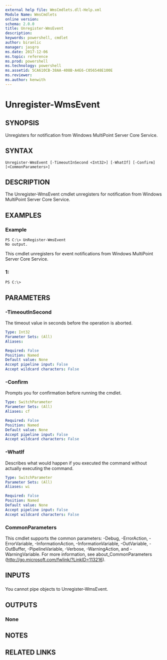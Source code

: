 ```yaml
---
external help file: WmsCmdlets.dll-Help.xml
Module Name: WmsCmdlets
online version: 
schema: 2.0.0
title: Unregister-WmsEvent
description: 
keywords: powershell, cmdlet
author: biranlic
manager: jasgro
ms.date: 2017-12-06
ms.topic: reference
ms.prod: powershell
ms.technology: powershell
ms.assetid: 5CA610CB-38AA-408B-A4E6-C056548E100E
ms.reviewer:
ms.author: kenwith
---
```


# Unregister-WmsEvent

## SYNOPSIS
Unregisters for notification from Windows MultiPoint Server Core Service.

## SYNTAX

```
Unregister-WmsEvent [-TimeoutInSecond <Int32>] [-WhatIf] [-Confirm] [<CommonParameters>]
```

## DESCRIPTION
The Unregister-WmsEvent cmdlet unregisters for notification from Windows MultiPoint Server Core Service.

## EXAMPLES

### Example
```
PS C:\> UnRegister-WmsEvent
No output.
```

This cmdlet unregisters for event notifications from Windows MultiPoint Server Core Service.

### 1:
```
PS C:\>
```

## PARAMETERS

### -TimeoutInSecond
The timeout value in seconds before the operation is aborted.

```yaml
Type: Int32
Parameter Sets: (All)
Aliases: 

Required: False
Position: Named
Default value: None
Accept pipeline input: False
Accept wildcard characters: False
```

### -Confirm
Prompts you for confirmation before running the cmdlet.

```yaml
Type: SwitchParameter
Parameter Sets: (All)
Aliases: cf

Required: False
Position: Named
Default value: None
Accept pipeline input: False
Accept wildcard characters: False
```

### -WhatIf
Describes what would happen if you executed the command without actually executing the command.

```yaml
Type: SwitchParameter
Parameter Sets: (All)
Aliases: wi

Required: False
Position: Named
Default value: None
Accept pipeline input: False
Accept wildcard characters: False
```

### CommonParameters
This cmdlet supports the common parameters: -Debug, -ErrorAction, -ErrorVariable, -InformationAction, -InformationVariable, -OutVariable, -OutBuffer, -PipelineVariable, -Verbose, -WarningAction, and -WarningVariable. For more information, see about_CommonParameters (http://go.microsoft.com/fwlink/?LinkID=113216).

## INPUTS

###  
You cannot pipe objects to Unregister-WmsEvent.

## OUTPUTS

### None

## NOTES

## RELATED LINKS

